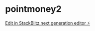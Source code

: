 # pointmoney2

[Edit in StackBlitz next generation editor ⚡️](https://stackblitz.com/~/github.com/shinichismile/pointmoney2)